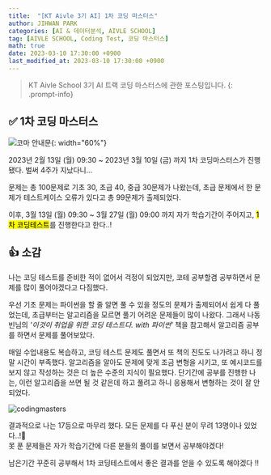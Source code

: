 ```yaml
---
title:  "[KT Aivle 3기 AI] 1차 코딩 마스터스"
author: JIHWAN PARK
categories: [AI & 데이터분석, AIVLE SCHOOL]
tag: [AIVLE SCHOOL, Coding Test, 코딩 마스터스]
math: true
date: 2023-03-10 17:30:00 +0900
last_modified_at: 2023-03-10 17:30:00 +0900
---
```

> KT Aivle School 3기 AI 트랙 코딩 마스터스에 관한 포스팅입니다.
{: .prompt-info}

## ✅ 1차 코딩 마스터스
![코마 안내문](https://user-images.githubusercontent.com/76936390/224266995-cad4aa9a-fa48-4ec4-8967-996a77b15935.png){: width="60%"}

2023년 2월 13일 (월) 09:30 ~ 2023년 3월 10일 (금) 까지 1차 코딩마스터스가 진행됐다. 벌써 4주가 지났다니...

문제는 총 100문제로 기초 30, 초급 40, 중급 30문제가 나왔는데, 초급 문제에서 한 문제가 테스트케이스 오류가 있다고 총 99문제가 출제되었다.

이후, 3월 13일 (월) 09:30 ~ 3월 27일 (월) 09:00 까지 자가 학습기간이 주어지고, <mark>1차 코딩테스트</mark>를 진행한다고 한다..!

## 👍 소감
나는 코딩 테스트를 준비한 적이 없어서 걱정이 되었지만, 코테 공부할겸 공부하면서 문제를 많이 풀어야겠다고 다짐했다. 

우선 기초 문제는 파이썬을 할 줄 알면 풀 수 있을 정도의 문제가 출제되어서 쉽게 다 풀었는데, 초급부터는 알고리즘을 모르면 풀기 어려운 문제들이 많이 나왔다. 그래서 나동빈님의 *'이것이 취업을 위한 코딩 테스트다. with 파이썬'* 책을 참고해서 알고리즘 공부를 하면서 문제를 풀어보았다. 

매일 수업내용도 복습하고, 코딩 테스트 문제도 풀면서 또 책의 진도도 나가려고 하니 정말 시간이 부족했다. 알고리즘을 알아도 문제에 맞게 조금 변형을 시키고, 또 예시코드를 보지 않고 작성하는 것은 더 높은 수준의 지식이 필요했다. 단기간에 공부를 진행한 나는, 이런 알고리즘을 쓰면 될 것 같은데 하고 풀려고 하니 응용해서 변형하는 것이 잘 안되었다. 

![codingmasters](https://user-images.githubusercontent.com/76936390/224276898-00da0102-a2bd-4ed7-9225-ad8433bc37b1.png)

결과적으로 나는 17등으로 마무리 했다. 모든 문제를 다 푸신 분이 무려 13명이나 있었다..!👏 <br>못 푼 문제들은 자가 학습기간에 다른 분들의 풀이를 보면서 공부해야겠다!

남은기간 꾸준히 공부해서 1차 코딩테스트에서 좋은 결과를 얻을 수 있도록 해야겠다 !! 